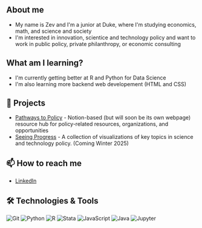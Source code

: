 ## About me
- My name is Zev and I'm a junior at Duke, where I'm studying economics, math, and science and society
- I'm interested in innovation, scientice and technology policy and want to work in public policy, private philanthropy, or economic consulting

## What am I learning?
- I'm currently getting better at R and Python for Data Science
- I'm also learning more backend web developement (HTML and CSS)

## 🚀 Projects
- [Pathways to Policy](https://creative-derby-dab.notion.site/66e370a74e2442689ee0fe72e796bf6a?v=) - Notion-based (but will soon be its own webpage) resource hub for policy-related resources, organizations, and opportunities
- [Seeing Progress](link) - A collection of visualizations of key topics in science and technology policy. (Coming Winter 2025)

## 📫 How to reach me
- [LinkedIn](https://www.linkedin.com/in/zevvanzanten/)
  
## 🛠️ Technologies & Tools
![Git](https://img.shields.io/badge/-Git-black?style=flat-square&logo=git)
![Python](https://img.shields.io/badge/-Python-black?style=flat-square&logo=python)
![R](https://img.shields.io/badge/-R-black?style=flat-square&logo=r)
![Stata](https://img.shields.io/badge/-Stata-black?style=flat-square&logo=stata)
![JavaScript](https://img.shields.io/badge/-JavaScript-black?style=flat-square&logo=javascript)
![Java](https://img.shields.io/badge/-Java-black?style=flat-square&logo=java)
![Jupyter](https://img.shields.io/badge/-Jupyter-black?style=flat-square&logo=jupyter)
<!--
**zev-vz/zev-vz** is a ✨ _special_ ✨ repository because its `README.md` (this file) appears on your GitHub profile.

Here are some ideas to get you started:

- 🔭 I’m currently working on ...
- 🌱 I’m currently learning ...
- 👯 I’m looking to collaborate on ...
- 🤔 I’m looking for help with ...
- 💬 Ask me about ...
- 📫 How to reach me: ...
- 😄 Pronouns: ...
- ⚡ Fun fact: ...
-->

